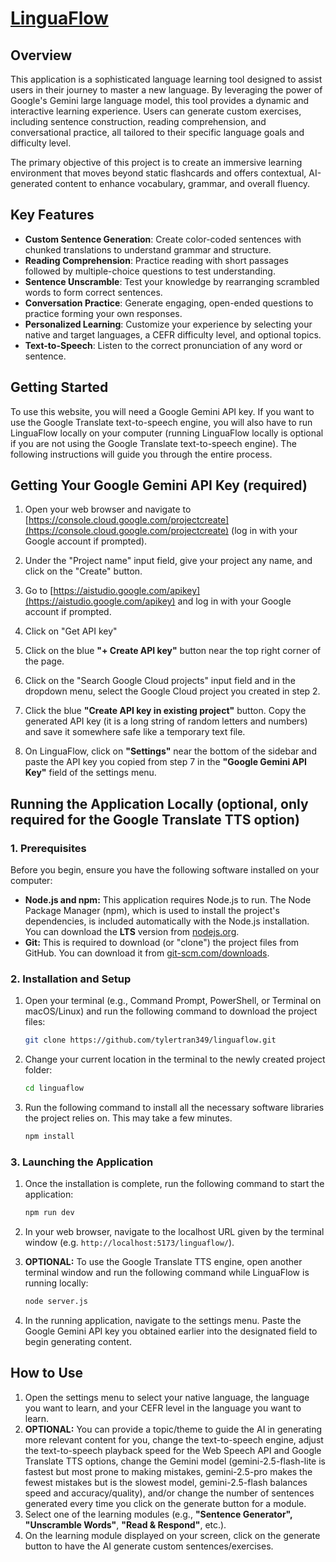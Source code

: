 # [LinguaFlow](https://linguaflow-production-be4d.up.railway.app/)

## Overview

This application is a sophisticated language learning tool designed to assist users in their journey to master a new language. By leveraging the power of Google's Gemini large language model, this tool provides a dynamic and interactive learning experience. Users can generate custom exercises, including sentence construction, reading comprehension, and conversational practice, all tailored to their specific language goals and difficulty level.

The primary objective of this project is to create an immersive learning environment that moves beyond static flashcards and offers contextual, AI-generated content to enhance vocabulary, grammar, and overall fluency.

## Key Features

*   **Custom Sentence Generation**: Create color-coded sentences with chunked translations to understand grammar and structure.
*   **Reading Comprehension**: Practice reading with short passages followed by multiple-choice questions to test understanding.
*   **Sentence Unscramble**: Test your knowledge by rearranging scrambled words to form correct sentences.
*   **Conversation Practice**: Generate engaging, open-ended questions to practice forming your own responses.
*   **Personalized Learning**: Customize your experience by selecting your native and target languages, a CEFR difficulty level, and optional topics.
*   **Text-to-Speech**: Listen to the correct pronunciation of any word or sentence.

## Getting Started

To use this website, you will need a Google Gemini API key. If you want to use the Google Translate text-to-speech engine, you will also have to run LinguaFlow locally on your computer (running LinguaFlow locally is optional if you are not using the Google Translate text-to-speech engine). The following instructions will guide you through the entire process.

## Getting Your Google Gemini API Key (required)

1. Open your web browser and navigate to [https://console.cloud.google.com/projectcreate](https://console.cloud.google.com/projectcreate) (log in with your Google account if prompted).

2. Under the "Project name" input field, give your project any name, and click on the "Create" button.

3. Go to [https://aistudio.google.com/apikey](https://aistudio.google.com/apikey) and log in with your Google account if prompted.

4. Click on "Get API key"

5. Click on the blue **"+ Create API key"** button near the top right corner of the page.

6. Click on the "Search Google Cloud projects" input field and in the dropdown menu, select the Google Cloud project you created in step 2.

7. Click the blue **"Create API key in existing project"** button. Copy the generated API key (it is a long string of random letters and numbers) and save it somewhere safe like a temporary text file.

8. On LinguaFlow, click on **"Settings"** near the bottom of the sidebar and paste the API key you copied from step 7 in the **"Google Gemini API Key"** field of the settings menu.

## Running the Application Locally (optional, only required for the Google Translate TTS option)

### 1. Prerequisites

Before you begin, ensure you have the following software installed on your computer:
*   **Node.js and npm:** This application requires Node.js to run. The Node Package Manager (npm), which is used to install the project's dependencies, is included automatically with the Node.js installation. You can download the **LTS** version from [nodejs.org](https://nodejs.org/).
*   **Git:** This is required to download (or "clone") the project files from GitHub. You can download it from [git-scm.com/downloads](https://git-scm.com/downloads).

### 2. Installation and Setup

1.  Open your terminal (e.g., Command Prompt, PowerShell, or Terminal on macOS/Linux) and run the following command to download the project files:
    ```bash
    git clone https://github.com/tylertran349/linguaflow.git
    ```

2.  Change your current location in the terminal to the newly created project folder:
    ```bash
    cd linguaflow
    ```

3.  Run the following command to install all the necessary software libraries the project relies on. This may take a few minutes.
    ```bash
    npm install
    ```

### 3. Launching the Application

1.  Once the installation is complete, run the following command to start the application:
    ```bash
    npm run dev
    ```

2.  In your web browser, navigate to the localhost URL given by the terminal window (e.g. `http://localhost:5173/linguaflow/`).

3. **OPTIONAL:** To use the Google Translate TTS engine, open another terminal window and run the following command while LinguaFlow is running locally:
    ```bash
    node server.js
    ```

4.  In the running application, navigate to the settings menu. Paste the Google Gemini API key you obtained earlier into the designated field to begin generating content.

## How to Use

1. Open the settings menu to select your native language, the language you want to learn, and your CEFR level in the language you want to learn. 
2. **OPTIONAL:** You can provide a topic/theme to guide the AI in generating more relevant content for you, change the text-to-speech engine, adjust the text-to-speech playback speed for the Web Speech API and Google Translate TTS options, change the Gemini model (gemini-2.5-flash-lite is fastest but most prone to making mistakes, gemini-2.5-pro makes the fewest mistakes but is the slowest model, gemini-2.5-flash balances speed and accuracy/quality), and/or change the number of sentences generated every time you click on the generate button for a module.
3. Select one of the learning modules (e.g., **"Sentence Generator",** **"Unscramble Words"**, **"Read & Respond"**, etc.).
4. On the learning module displayed on your screen, click on the generate button to have the AI generate custom sentences/exercises.